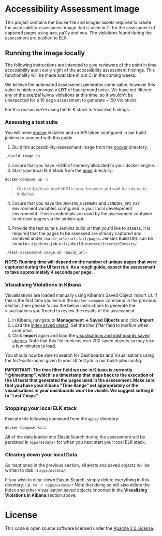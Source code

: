 # Accessibility Assessment Image
This project contains the Dockerfile and images assets required to create the accessibility-assessment image that is used in CI for the assessment of captured pages using axe, pa11y and vnu.  The violations found during the assessment are pushed to ELK.

## Running the image locally
The following instructions are intended to give reviewers of the point in time accessibility audit early sight of the accessibility assessment findings.  This functionality will be made available in our CI in the coming weeks.

We believe the automated assessment generates some value, however this value is hidden amongst a **LOT** of background noise.  We have not filtered any of the axe/pa11y/vnu violations at this time, so it wouldn't be unexpected for a 10 page assessment to generate ~150 Violations.  

For this reason we're using the ELK stack to Visualise findings.

### Assessing a test suite
You will need [docker](https://docs.docker.com/install) installed and an API token configured in our build jenkins to proceed with this guide.

1. Build the accessibility-assessment image from the [docker](docker/) directory:
```bash
./build-image.sh
```
2. Ensure that you have ~6GB of memory allocated to your docker engine.
3. Start your local ELK stack from the [apps](apps/) directory:
```bash
docker-compose up -d
```
> Go to http://localhost:5601 in your browser and wait for kibana to initialise:

4. Ensure that you have the `JENKINS_USERNAME` and `JENKINS_API_KEY` environment variables configured in your local development environment.  These credentials are used by the assessment container to retrieve pages via the jenkins api.

5. Provide the test suite's Jenkins build url that you'd like to assess. It is required that the pages to be assessed
are already captured and archived under `<build_url>/artifact/pages`. Jenkins Build URL can be found in: `<jenkins-job-url>/<build-number>/injectedEnvVars/`
 
```bash
./test-assessment-image.sh <build_url>
```

**NOTE: Running time will depend on the number of unique pages that were captured during the UI test run.  As a rough guide, expect the assessment to take approximately 4 seconds per page.**

### Visualising Violations in Kibana
Visualisations are loaded manually using Kibana's Saved Object import UI.  If this is the first time you've run the `docker-compose` command in the previous section, then please follow the below instructions to generate the visualisations you'll need to review the results of the assessment:

1. In Kibana, navigate to **Management -> Saved Ojbects** and click **Import**.  
2. Load the [index saved object](apps/kibana/kibana-index-so.json).  Set the *time filter* field to *testRun* when prompted.
3. Click **Import** again and load the [visualisations and dashboards saved objects](apps/kibana/management-kibana-so.json). Note that this file contains over 700 saved objects so may take a few minutes to load.

You should now be able to search for Dashboards and Visualisations using the *test-suite-name* given to your UI test job in our build-jobs config.  

**IMPORTANT: The time filter field we use in Kibana is currently "@timestamp", which is a timestamp that maps back to the execution of the UI tests that generated the pages used in the assessment.  Make sure that you have your Kibana "Time Range" set appropriately or the visualisations in your dashboards won't be visible.  We suggest setting it to "Last 7 days"**

### Stopping your local ELK stack
Execute the following command from the `apps/` directory:
```bash
docker-compose kill
```
All of the data loaded into ElasticSearch during the assessment will be persisted in `apps/esdata/` for when you next start your local ELK stack.

### Clearing down your local Data
As mentioned in the previous section, all alerts and saved objects will be written to disk in `apps/esdata/`.

If you wish to clear down Elastic Search, simply delete everything in this directory.  I.e. `rm -r apps/esdata/*` Note that doing so will also delete the Index and other Visualisation saved objects imported in the **Visualising Violations in Kibana** section above.


# License
This code is open source software licensed under the [Apache 2.0 License]("http://www.apache.org/licenses/LICENSE-2.0.html").
